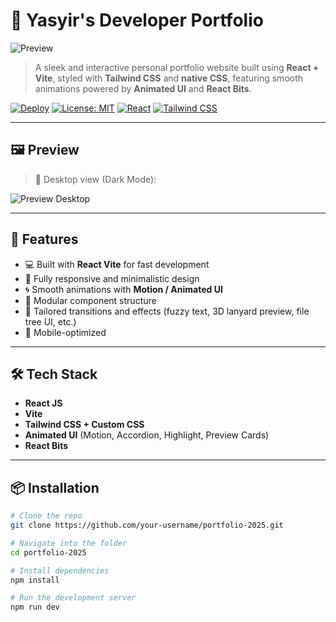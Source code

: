 
# 💼 Yasyir's Developer Portfolio

![Preview](./public/assets/preview/portfolio-preview.png)

> A sleek and interactive personal portfolio website built using **React + Vite**, styled with **Tailwind CSS** and **native CSS**, featuring smooth animations powered by **Animated UI** and **React Bits**.

[![Deploy](https://img.shields.io/badge/Live-Demo-blue?style=for-the-badge&logo=vercel)](https://your-portfolio.vercel.app)
[![License: MIT](https://img.shields.io/badge/License-MIT-yellow.svg?style=for-the-badge)](./LICENSE)
[![React](https://img.shields.io/badge/React-v18.2.0-blue?style=for-the-badge&logo=react)](https://react.dev)
[![Tailwind CSS](https://img.shields.io/badge/TailwindCSS-v3.3.2-38B2AC?style=for-the-badge&logo=tailwindcss)](https://tailwindcss.com)

---

## 🖼️ Preview

> 📸 Desktop view (Dark Mode):

![Preview Desktop](./public/assets/preview/portfolio-full-dark.png)

---

## 🚀 Features

- 💻 Built with **React Vite** for fast development
- 🎨 Fully responsive and minimalistic design
- 🌀 Smooth animations with **Motion / Animated UI**
- 🧩 Modular component structure
- 🎯 Tailored transitions and effects (fuzzy text, 3D lanyard preview, file tree UI, etc.)
- 📱 Mobile-optimized

---

## 🛠️ Tech Stack

- **React JS**
- **Vite**
- **Tailwind CSS + Custom CSS**
- **Animated UI** (Motion, Accordion, Highlight, Preview Cards)
- **React Bits**

---

## 📦 Installation

```bash
# Clone the repo
git clone https://github.com/your-username/portfolio-2025.git

# Navigate into the folder
cd portfolio-2025

# Install dependencies
npm install

# Run the development server
npm run dev
